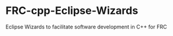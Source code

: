 FRC-cpp-Eclipse-Wizards
=======================

Eclipse Wizards to facilitate software development in C++ for FRC
